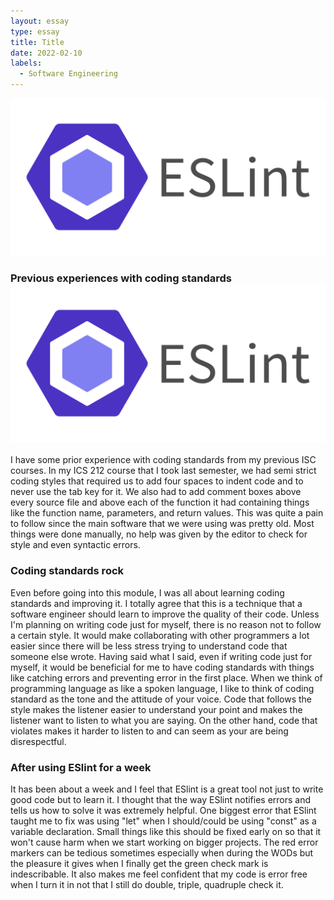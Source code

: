 ```yaml
---
layout: essay
type: essay
title: Title
date: 2022-02-10
labels:
  - Software Engineering
---
```


<div class="ui small rounded images">
  <img class="ui image" src="../images/eslintlogo.png">
</div>

### Previous experiences with coding standards             <img class="ui image" src="../images/eslintlogo.png">

I have some prior experience with coding standards from my previous ISC courses. In my ICS 212 course that I took last semester, we had semi strict coding styles that required us to add four spaces to indent code and to never use the tab key for it. We also had to add comment boxes above every source file and above each of the function it had containing things like the function name, parameters, and return values. This was quite a pain to follow since the main software that we were using was pretty old. Most things were done manually, no help was given by the editor to check for style and even syntactic errors. 

### Coding standards rock

Even before going into this module, I was all about learning coding standards and improving it. I totally agree that this is a technique that a software engineer should learn to improve the quality of their code. Unless I'm planning on writing code just for myself, there is no reason not to follow a certain style. It would make collaborating with other programmers a lot easier since there will be less stress trying to understand code that someone else wrote. Having said what I said, even if writing code just for myself, it would be beneficial for me to have coding standards with things like catching errors and preventing error in the first place. When we think of programming language as like a spoken language, I like to think of coding standard as the tone and the attitude of your voice. Code that follows the style makes the listener easier to understand your point and makes the listener want to listen to what you are saying. On the other hand, code that violates makes it harder to listen to and can seem as your are being disrespectful. 

### After using ESlint for a week

It has been about a week and I feel that ESlint is a great tool not just to write good code but to learn it. I thought that the way ESlint notifies errors and tells us how to solve it was extremely helpful. One biggest error that ESlint taught me to fix was using "let" when I should/could be using "const" as a variable declaration. Small things like this should be fixed early on so that it won't cause harm when we start working on bigger projects. The red error markers can be tedious sometimes especially when during the WODs but the pleasure it gives when I finally get the green check mark is indescribable. It also makes me feel confident that my code is error free when I turn it in not that I still do double, triple, quadruple check it.

